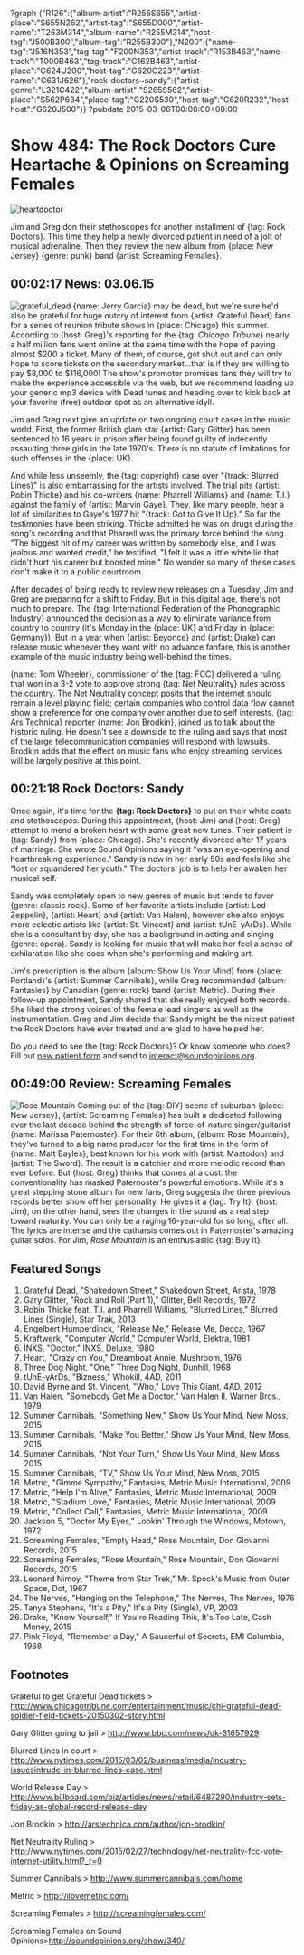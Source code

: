 ?graph {"R126":{"album-artist":"R255S655","artist-place":"S655N262","artist-tag":"S655D000","artist-name":"T263M314","album-name":"R255M314","host-tag":"J500B300","album-tag":"R255B300"},"N200":{"name-tag":"J516N353","tag-tag":"F200N353","artist-track":"R153B463","name-track":"T000B463","tag-track":"C162B463","artist-place":"G624U200","host-tag":"G620C223","artist-name":"G631J626"},"rock-doctors~sandy":{"artist-genre":"L321C422","album-artist":"S265S562","artist-place":"S562P634","place-tag":"C220S530","host-tag":"G620R232","host-host":"G620J500"}}
?pubdate 2015-03-06T00:00:00+00:00

# Show 484: The Rock Doctors Cure Heartache & Opinions on Screaming Females

![heartdoctor](http://sound-images.s3.amazonaws.com/images/2015/rockdoc_web.jpg)

Jim and Greg don their stethoscopes for another installment of {tag: Rock Doctors}. This time they help a newly divorced patient in need of a jolt of musical adrenaline. Then they review the new album from {place: New Jersey} {genre: punk} band {artist: Screaming Females}.


## 00:02:17 News: 03.06.15

![grateful_dead](http://sound-images.s3.amazonaws.com/images/2015/grateful-dead-.jpg)
{name: Jerry Garcia} may be dead, but we're sure he'd also be grateful for huge outcry of interest from {artist: Grateful Dead} fans for a series of reunion tribute shows in {place: Chicago} this summer. According to {host: Greg}'s reporting for the {tag: *Chicago Tribune*} nearly a half million fans went online at the same time with the hope of paying almost $200 a ticket. Many of them, of course, got shut out and can only hope to score tickets on the secondary market...that is if they are willing to pay $8,000 to $116,000! The show's promoter promises fans they will try to make the experience accessible via the web, but we recommend loading up your generic mp3 device with Dead tunes and heading over to kick back at your favorite (free) outdoor spot as an alternative idyll. 

Jim and Greg next give an update on two ongoing court cases in the music world. First, the former British glam star {artist: Gary Glitter} has been sentenced to 16 years in prison after being found guilty of indecently assaulting three girls in the late 1970's. There is no statute of limitations for such offenses in the {place: UK}. 

And while less unseemly, the {tag: copyright} case over "{track: Blurred Lines}" is also embarrassing for the artists involved. The trial pits {artist: Robin Thicke} and his co-writers {name: Pharrell Williams} and {name: T.I.} against the family of {artist: Marvin Gaye}.  They, like many people, hear a lot of similarities to Gaye's 1977 hit "{track: Got to Give It Up}." So far the testimonies have been striking. Thicke admitted he was on drugs during the song's recording and that Pharrell was the primary force behind the song. "The biggest hit of my career was written by somebody else, and I was jealous and wanted credit," he testified, "I felt it was a little white lie that didn't hurt his career but boosted mine." No wonder so many of these cases don't make it to a public courtroom. 

After decades of being ready to review new releases on a Tuesday, Jim and Greg are preparing for a shift to Friday. But in this digital age, there's not much to prepare. The {tag: International Federation of the Phonographic Industry} announced the decision as a way to eliminate variance from country to country (it's Monday in the {place: UK} and Friday in {place: Germany}). But in a year when {artist: Beyonce} and {artist: Drake} can release music whenever they want with no advance fanfare, this is another example of the music industry being well-behind the times. 

{name: Tom Wheeler}, commissioner of the {tag: FCC} delivered a ruling that won in a 3-2 vote to approve strong {tag: Net Neutrality} rules across the country. The Net Neutrality concept posits that the internet should remain a level playing field; certain companies who control data flow cannot show a preference for one company over another due to self interests. {tag: Ars Technica} reporter {name: Jon Brodkin}, joined us to talk about the historic ruling. He doesn't see a downside to the ruling and says that most of the large telecommunication companies will respond with lawsuits. Brodkin adds that the effect on music fans who enjoy streaming services will be largely positive at this point. 


## 00:21:18 Rock Doctors: Sandy
Once again, it's time for the **{tag: Rock Doctors}** to put on their white coats and stethoscopes. During this appointment, {host: Jim} and {host: Greg} attempt to mend a broken heart with some great new tunes. Their patient is {tag: Sandy} from {place: Chicago}. She's recently divorced after 17 years of marriage. She wrote Sound Opinions saying it "was an eye-opening and heartbreaking experience." Sandy is now in her early 50s and feels like she "lost or squandered her youth." The doctors' job is to help her awaken her musical self.  

Sandy was completely open to new genres of music but tends to favor {genre: classic rock}. Some of her favorite artists include {artist: Led Zeppelin}, {artist: Heart} and {artist: Van Halen}, however she also enjoys more eclectic artists like {artist: St. Vincent} and {artist: tUnE-yArDs}. While she is a consultant by day, she has a background in acting and singing {genre: opera}. Sandy is looking for music that will make her feel a sense of exhilaration like she does when she's performing and making art.

Jim's prescription is the album {album: Show Us Your Mind} from {place: Portland}'s {artist: Summer Cannibals}, while Greg recommended {album: Fantasies} by Canadian {genre: rock} band {artist: Metric}. During their follow-up appointment, Sandy shared that she really enjoyed both records. She liked the strong voices of the female lead singers as well as the instrumentation. Greg and Jim decide that Sandy might be the nicest patient the Rock Doctors have ever treated and are glad to have helped her.

Do you need to see the {tag: Rock Doctors}? Or know someone who does? Fill out [new patient form](http://www.soundopinions.org/rockdocsform.pdf) and send to interact@soundopinions.org.


## 00:49:00 Review: Screaming Females
![Rose Mountain](http://is5.mzstatic.com/image/pf/us/r30/Music1/v4/68/56/e7/6856e7ce-4a44-dd87-4696-ba634c98bc31/634457441378.600x600-75.jpg "311088670/938759960")
Coming out of the {tag: DIY} scene of suburban {place: New Jersey}, {artist: Screaming Females} has built a dedicated following over the last decade behind the strength of force-of-nature singer/guitarist {name: Marissa Paternoster}. For their 6th album, {album: Rose Mountain}, they've turned to a big name producer for the first time in the form of {name: Matt Bayles}, best known for his work with {artist: Mastodon} and {artist: The Sword}. The result is a catchier and more melodic record than ever before. But {host: Greg} thinks that comes at a cost: the conventionality has masked Paternoster's powerful emotions. While it's a great stepping stone album for new fans, Greg suggests the three previous records better show off her personality. He gives it a {tag: Try It}. {host: Jim}, on the other hand, sees the changes in the sound as a real step toward maturity. You can only be a raging 16-year-old for so long, after all. The lyrics are intense and the catharsis comes out in Paternoster's amazing guitar solos. For Jim, *Rose Mountain* is an enthusiastic {tag: Buy It}.


## Featured Songs
1. Grateful Dead, "Shakedown Street," Shakedown Street, Arista, 1978 
1. Gary Glitter, "Rock and Roll (Part 1)," Glitter, Bell Records, 1972 
1. Robin Thicke feat. T.I. and Pharrell Williams, "Blurred Lines," Blurred Lines (Single), Star Trak, 2013
1. Engelbert Humperdinck, "Release Me," Release Me, Decca, 1967 
1. Kraftwerk, "Computer World," Computer World, Elektra, 1981 
1. INXS, "Doctor," INXS, Deluxe, 1980 
1. Heart, "Crazy on You," Dreamboat Annie, Mushroom, 1976 
1. Three Dog Night, "One," Three Dog Night, Dunhill, 1968 
1. tUnE-yArDs, "Bizness," Whokill, 4AD, 2011
1. David Byrne and St. Vincent, "Who," Love This Giant, 4AD, 2012 
1. Van Halen, "Somebody Get Me a Doctor," Van Halen II, Warner Bros., 1979 
1. Summer Cannibals, "Something New," Show Us Your Mind, New Moss, 2015 
1. Summer Cannibals, "Make You Better," Show Us Your Mind, New Moss, 2015 
1. Summer Cannibals, "Not Your Turn," Show Us Your Mind, New Moss, 2015 
1. Summer Cannibals, "TV," Show Us Your Mind, New Moss, 2015
1. Metric, "Gimme Sympathy," Fantasies, Metric Music International, 2009 
1. Metric, "Help I'm Alive," Fantasies, Metric Music International, 2009 
1. Metric, "Stadium Love," Fantasies, Metric Music International, 2009 
1. Metric, "Collect Call," Fantasies, Metric Music International, 2009 
1. Jackson 5, "Doctor My Eyes," Lookin' Through the Windows, Motown, 1972 
1. Screaming Females, "Empty Head," Rose Mountain, Don Giovanni Records, 2015 
1. Screaming Females, "Rose Mountain," Rose Mountain, Don Giovanni Records, 2015 
1. Leonard Nimoy, "Theme from Star Trek," Mr. Spock's Music from Outer Space, Dot, 1967
1. The Nerves, "Hanging on the Telephone," The Nerves, The Nerves, 1976 
1. Tanya Stephens, "It's a Pity," It's a Pity (Single), VP, 2003 
1. Drake, "Know Yourself," If You're Reading This, It's Too Late, Cash Money, 2015 
1. Pink Floyd, "Remember a Day," A Saucerful of Secrets, EMI Columbia, 1968 


## Footnotes
Grateful to get Grateful Dead tickets > http://www.chicagotribune.com/entertainment/music/chi-grateful-dead-soldier-field-tickets-20150302-story.html

Gary Glitter going to jail > http://www.bbc.com/news/uk-31657929

Blurred Lines in court > http://www.nytimes.com/2015/03/02/business/media/industry-issuesintrude-in-blurred-lines-case.html

World Release Day > http://www.billboard.com/biz/articles/news/retail/6487290/industry-sets-friday-as-global-record-release-day

Jon Brodkin > http://arstechnica.com/author/jon-brodkin/

Net Neutrality Ruling > http://www.nytimes.com/2015/02/27/technology/net-neutrality-fcc-vote-internet-utility.html?_r=0

Summer Cannibals >  http://www.summercannibals.com/home

Metric > http://ilovemetric.com/

Screaming Females > http://screamingfemales.com/

Screaming Females on Sound Opinions>http://soundopinions.org/show/340/